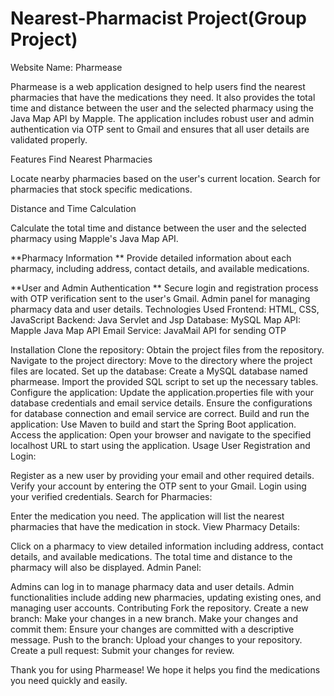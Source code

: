# Nearest-Pharmacist Project(Group Project)
Website Name: Pharmease

Pharmease is a web application designed to help users find the nearest pharmacies that have the medications they need. It also provides the total time and distance between the user and the selected pharmacy using the Java Map API by Mapple. The application includes robust user and admin authentication via OTP sent to Gmail and ensures that all user details are validated properly.

Features Find Nearest Pharmacies

Locate nearby pharmacies based on the user's current location. Search for pharmacies that stock specific medications.

Distance and Time Calculation

Calculate the total time and distance between the user and the selected pharmacy using Mapple's Java Map API.

**Pharmacy Information ** Provide detailed information about each pharmacy, including address, contact details, and available medications.

**User and Admin Authentication ** Secure login and registration process with OTP verification sent to the user's Gmail. Admin panel for managing pharmacy data and user details. Technologies Used Frontend: HTML, CSS, JavaScript Backend: Java Servlet and Jsp Database: MySQL Map API: Mapple Java Map API Email Service: JavaMail API for sending OTP

Installation Clone the repository: Obtain the project files from the repository. Navigate to the project directory: Move to the directory where the project files are located. Set up the database: Create a MySQL database named pharmease. Import the provided SQL script to set up the necessary tables. Configure the application: Update the application.properties file with your database credentials and email service details. Ensure the configurations for database connection and email service are correct. Build and run the application: Use Maven to build and start the Spring Boot application. Access the application: Open your browser and navigate to the specified localhost URL to start using the application. Usage User Registration and Login:

Register as a new user by providing your email and other required details. Verify your account by entering the OTP sent to your Gmail. Login using your verified credentials. Search for Pharmacies:

Enter the medication you need. The application will list the nearest pharmacies that have the medication in stock. View Pharmacy Details:

Click on a pharmacy to view detailed information including address, contact details, and available medications. The total time and distance to the pharmacy will also be displayed. Admin Panel:

Admins can log in to manage pharmacy data and user details. Admin functionalities include adding new pharmacies, updating existing ones, and managing user accounts. Contributing Fork the repository. Create a new branch: Make your changes in a new branch. Make your changes and commit them: Ensure your changes are committed with a descriptive message. Push to the branch: Upload your changes to your repository. Create a pull request: Submit your changes for review.

Thank you for using Pharmease! We hope it helps you find the medications you need quickly and easily.
